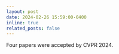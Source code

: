 ```yaml
---
layout: post
date: 2024-02-26 15:59:00-0400
inline: true
related_posts: false
---
```


Four papers were accepted by CVPR 2024.
